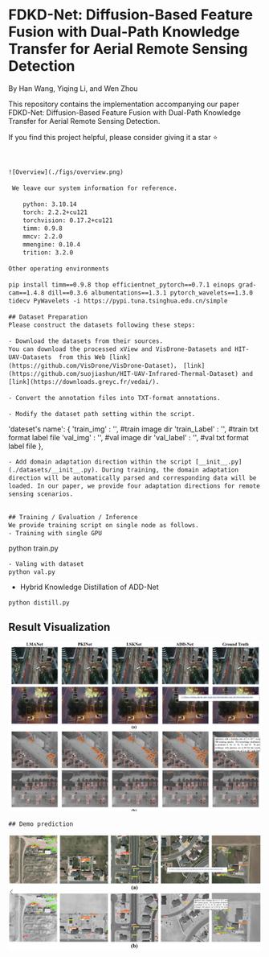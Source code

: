 # FDKD-Net: Diffusion-Based Feature Fusion with Dual-Path Knowledge Transfer for Aerial Remote Sensing Detection

By Han Wang, Yiqing Li, and Wen Zhou

This repository contains the implementation accompanying our paper FDKD-Net: Diffusion-Based Feature Fusion with Dual-Path Knowledge Transfer for Aerial Remote Sensing Detection.

If you find this project helpful, please consider giving it a star ⭐

```


![Overview](./figs/overview.png)

 We leave our system information for reference.

    python: 3.10.14
    torch: 2.2.2+cu121
    torchvision: 0.17.2+cu121
    timm: 0.9.8
    mmcv: 2.2.0
    mmengine: 0.10.4
    trition: 3.2.0

Other operating environments    

pip install timm==0.9.8 thop efficientnet_pytorch==0.7.1 einops grad-cam==1.4.8 dill==0.3.6 albumentations==1.3.1 pytorch_wavelets==1.3.0 tidecv PyWavelets -i https://pypi.tuna.tsinghua.edu.cn/simple

## Dataset Preparation
Please construct the datasets following these steps:

- Download the datasets from their sources. 
You can download the processed xView and VisDrone-Datasets and HIT-UAV-Datasets  from this Web [link](https://github.com/VisDrone/VisDrone-Dataset)， [link](https://github.com/suojiashun/HIT-UAV-Infrared-Thermal-Dataset) and [link](https://downloads.greyc.fr/vedai/).

- Convert the annotation files into TXT-format annotations.

- Modify the dataset path setting within the script.

```
'dateset's name': {
    'train_img'  : '',  #train image dir
    'train_Label' : '',  #train txt format label file
    'val_img'    : '',  #val image dir
    'val_label'   : '',  #val txt format label file
},
```
- Add domain adaptation direction within the script [__init__.py](./datasets/__init__.py). During training, the domain adaptation direction will be automatically parsed and corresponding data will be loaded. In our paper, we provide four adaptation directions for remote sensing scenarios.
```

```

## Training / Evaluation / Inference
We provide training script on single node as follows.
- Training with single GPU
```
python train.py
```
- Valing with dataset
python val.py
```
- Hybrid Knowledge Distillation of ADD-Net
```
python distill.py
```


## Result Visualization 

![](https://github.com/Han-Wang-RSLab/ADD-Net/blob/main/ADD-Net/figs/1.png)

```
## Demo prediction
```
![](https://github.com/Han-Wang-RSLab/ADD-Net/blob/main/ADD-Net/figs/2.png)
```
